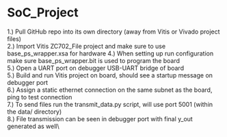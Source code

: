 # SoC_Project
1.) Pull GitHub repo into its own directory (away from Vitis or Vivado project files)\
2.) Import Vitis ZC702_File project and make sure to use base_ps_wrapper.xsa for hardware
4.) When setting up run configuration make sure base_ps_wrapper.bit is used to program the board\
5.) Open a UART port on debugger USB-UART bridge of board\
5.) Build and run Vitis project on board, should see a startup message on debugger port\
6.) Assign a static ethernet connection on the same subnet as the board, ping to test connection\
7.) To send files run the transmit_data.py script, will use port 5001 (within the data/ directory)\
8.) File transmission can be seen in debugger port with final y_out generated as well\
